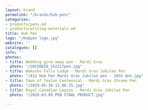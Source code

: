 ```yaml
---
layout: brand
permalink: "/brands/hub-pen/"
categories:
- products/pens.md
- products/writing-materials.md
title: Hub Pen
logo: "/Hubpen logo.jpg"
website: ''
catalogues: []
info: ''
photos:
- title: Wedding give-away pen - Mardi Gras
  photo: "/20150828_152217pen.jpg"
- title: Wekusko Falls Lodge - Mardi Gras Jubilee Pen
  photo: "/412 Hub Pen Mardi Gras Jubilee pen - 10th Ann.jpg"
- title: Town of Teulon Centennial - Mardi Gras Chrome Pen
  photo: "/2019-05-30 12.06.35.jpg"
- title: Royal Canadian Legion - Mardi Gras Jubilee Pen
  photo: "/2020.03.09 PEN FINAL PRODUCT.jpg"

---
```

